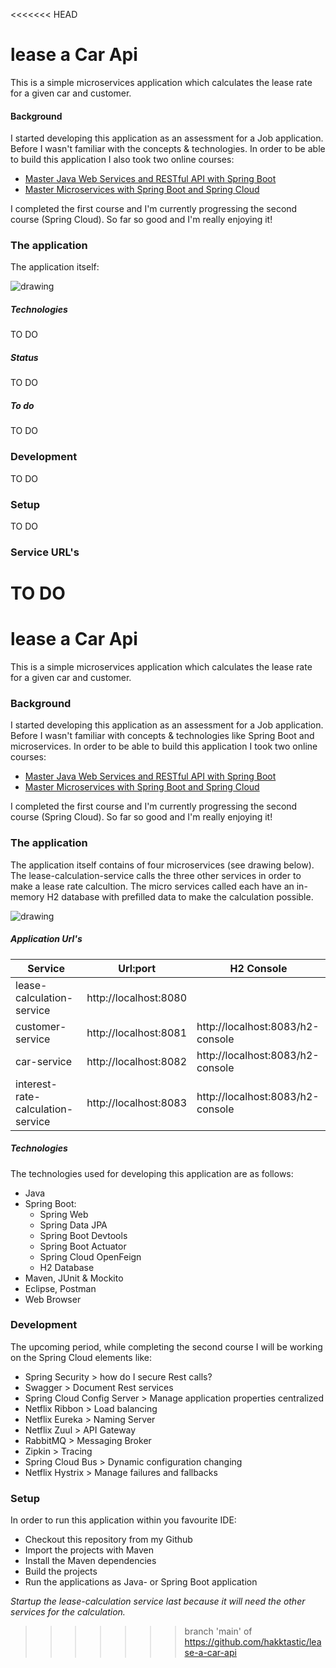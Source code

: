 <<<<<<< HEAD
# lease a Car Api

This is a  simple microservices application which calculates the lease rate for a given car and customer.

#### Background
I started developing this application as an assessment for a Job application. Before I wasn't familiar with the concepts & technologies. In order to be able to build this application I also took two online courses:

* [Master Java Web Services and RESTful API with Spring Boot](https://www.udemy.com/course/spring-web-services-tutorial/)
* [Master Microservices with Spring Boot and Spring Cloud](https://www.udemy.com/course/microservices-with-spring-boot-and-spring-cloud/)

I completed the first course and I'm currently progressing the second course (Spring Cloud). So far so good and I'm really enjoying it!

### The application
The application itself:

![drawing](https://github.com/hakktastic/lease-a-car-api/blob/main/Drawing.jpg)

##### Technologies
TO DO
##### Status
TO DO

##### To do
TO DO

### Development
TO DO

### Setup
TO DO

### Service URL's
TO DO
=======
# lease a Car Api

This is a  simple microservices application which calculates the lease rate for a given car and customer.

### Background
I started developing this application as an assessment for a Job application. Before I wasn't familiar with concepts & technologies like Spring Boot and microservices. In order to be able to build this application I took two online courses:

* [Master Java Web Services and RESTful API with Spring Boot](https://www.udemy.com/course/spring-web-services-tutorial/)
* [Master Microservices with Spring Boot and Spring Cloud](https://www.udemy.com/course/microservices-with-spring-boot-and-spring-cloud/)

I completed the first course and I'm currently progressing the second course (Spring Cloud). So far so good and I'm really enjoying it!

### The application
The application itself contains of four microservices (see drawing below). The lease-calculation-service calls the three other services in order to make a lease rate calcultion. The micro services called each have an in-memory H2 database with prefilled data to make the calculation possible. 

![drawing](https://github.com/hakktastic/lease-a-car-api/blob/main/Drawing.jpg) 

##### Application Url's

Service | Url:port | H2 Console
------------ | ------------- | -------------
lease-calculation-service | http://localhost:8080
customer-service | http://localhost:8081 | http://localhost:8083/h2-console
car-service | http://localhost:8082 | http://localhost:8083/h2-console
interest-rate-calculation-service | http://localhost:8083 | http://localhost:8083/h2-console

##### Technologies
The technologies used for developing this application are as follows:

* Java
* Spring Boot:
  * Spring Web
  * Spring Data JPA
  * Spring Boot Devtools
  * Spring Boot Actuator
  * Spring Cloud OpenFeign
  * H2 Database
* Maven, JUnit & Mockito
* Eclipse, Postman
* Web Browser

### Development
The upcoming period, while completing the second course I will be working on the Spring Cloud elements like: 

* Spring Security > how do I secure Rest calls?
* Swagger > Document Rest services
* Spring Cloud Config Server > Manage application properties centralized
* Netflix Ribbon > Load balancing
* Netflix Eureka > Naming Server
* Netflix Zuul > API Gateway
* RabbitMQ > Messaging Broker
* Zipkin > Tracing
* Spring Cloud Bus > Dynamic configuration changing
* Netflix Hystrix > Manage failures and fallbacks

### Setup
In order to run this application within you favourite IDE:

* Checkout this repository from my Github
* Import the projects with Maven
* Install the Maven dependencies
* Build the projects
* Run the applications as Java- or Spring Boot application 

*Startup the lease-calculation service last because it will need the other services for the calculation.*

>>>>>>> branch 'main' of https://github.com/hakktastic/lease-a-car-api
